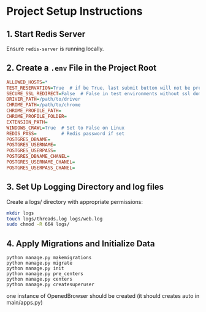 # Project Setup Instructions

## 1. Start Redis Server  
Ensure `redis-server` is running locally.

## 2. Create a `.env` File in the Project Root  
```ini
ALLOWED_HOSTS=*
TEST_RESERVATION=True  # if be True, last submit button will not be pressed (used for test environments)
SECURE_SSL_REDIRECT=False  # False in test environments without ssl domain
DRIVER_PATH=/path/to/driver
CHROME_PATH=/path/to/chrome
CHROME_PROFILE_PATH=
CHROME_PROFILE_FOLDER=
EXTENSION_PATH=
WINDOWS_CRAWL=True  # Set to False on Linux
REDIS_PASS=         # Redis password if set
POSTGRES_DBNAME=
POSTGRES_USERNAME=
POSTGRES_USERPASS=
POSTGRES_DBNAME_CHANEL=
POSTGRES_USERNAME_CHANEL=
POSTGRES_USERPASS_CHANEL=
```

## 3. Set Up Logging Directory and  log files

Create a logs/ directory with appropriate permissions:
```sh
mkdir logs
touch logs/threads.log logs/web.log
sudo chmod -R 664 logs/
```

## 4. Apply Migrations and Initialize Data
```
python manage.py makemigrations
python manage.py migrate
python manage.py init
python manage.py pre_centers
python manage.py centers
python manage.py createsuperuser
```

one instance of OpenedBrowser should be created (it should creates auto in main/apps.py)
